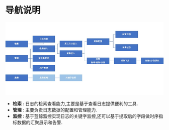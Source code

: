 # 导航说明

![](media/15774215010910.jpg)

* **检索** : 日志的检索查看能力,主要是基于查看日志提供便利的工具.
* **管理** : 主要负责日志数据的配置和管理能力.
* **监控** : 基于蓝鲸监控实现日志的关键字监控,还可以基于提取后的字段做时序指标数据的汇聚展示和告警. 

